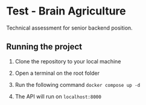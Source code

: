 # Test - Brain Agriculture

Technical assessment for senior backend position.

## Running the project

1. Clone the repository to your local machine

2. Open a terminal on the root folder

3. Run the following command
```docker compose up -d```

4. The API will run on `localhost:8000`
